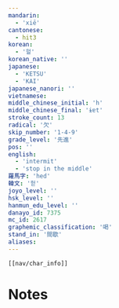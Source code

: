 ```yaml
---
mandarin:
  - 'xiē'
cantonese:
  - hit3
korean:
  - '헐'
korean_native: ''
japanese:
  - 'KETSU'
  - 'KAI'
japanese_nanori: ''
vietnamese:
middle_chinese_initial: 'h'
middle_chinese_final: 'ɨɐt'
stroke_count: 13
radical: '欠'
skip_number: '1-4-9'
grade_level: '先進'
pos: ''
english:
  - 'intermit'
  - 'stop in the middle'
羅馬字: 'hed'
韓文: '헏'
joyo_level: ''
hsk_level: ''
hanmun_edu_level: ''
danayo_id: 7375
mc_id: 2617
graphemic_classification: '喝'
stand_in: '間歇'
aliases:
---
```

```meta-bind-embed
[[nav/char_info]]
```

# Notes
